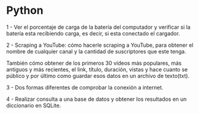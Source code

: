 # Python

1 - Ver el porcentaje de carga de la batería del computador y verificar si la batería esta recibiendo carga, es decir, si esta conectado 
el cargador.

2 - Scraping a YouTube: cómo hacerle scraping a YouTube, para obtener el nombre de cualquier canal y la cantidad de suscriptores que este tenga.

También cómo obtener de los primeros 30 vídeos más populares, más antiguos y más recientes, el link, título, duración, vistas y hace cuanto se público y por último como guardar esos datos en un archivo de texto(txt).

3 - Dos formas diferentes de comprobar la conexión a internet.

4 - Realizar consulta a una base de datos y obtener los resultados en un diccionario en SQLite.
